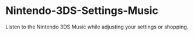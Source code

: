 # Nintendo-3DS-Settings-Music
 Listen to the Nintendo 3DS Music while adjusting your settings or shopping.
